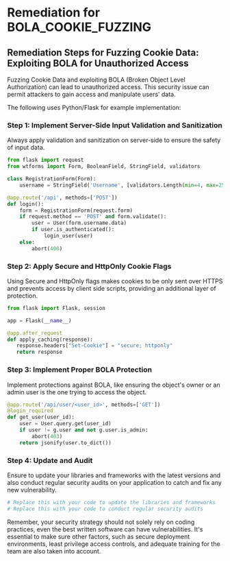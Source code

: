 # Remediation for BOLA_COOKIE_FUZZING

## Remediation Steps for Fuzzing Cookie Data: Exploiting BOLA for Unauthorized Access

Fuzzing Cookie Data and exploiting BOLA (Broken Object Level Authorization) can lead to unauthorized access. This security issue can permit attackers to gain access and manipulate users' data.

The following uses Python/Flask for example implementation:

### Step 1: Implement Server-Side Input Validation and Sanitization

Always apply validation and sanitization on server-side to ensure the safety of input data.

```python
from flask import request
from wtforms import Form, BooleanField, StringField, validators

class RegistrationForm(Form):
    username = StringField('Username', [validators.Length(min=4, max=25)])

@app.route('/api', methods=['POST'])
def login():
    form = RegistrationForm(request.form)
    if request.method == 'POST' and form.validate():
        user = User(form.username.data)
        if user.is_authenticated():
            login_user(user)
    else:
        abort(400)
```

### Step 2: Apply Secure and HttpOnly Cookie Flags

Using Secure and HttpOnly flags makes cookies to be only sent over HTTPS and prevents access by client side scripts, providing an additional layer of protection.

```python
from flask import Flask, session

app = Flask(__name__)

@app.after_request
def apply_caching(response):
   response.headers["Set-Cookie"] = "secure; httponly"
   return response
```

### Step 3: Implement Proper BOLA Protection

Implement protections against BOLA, like ensuring the object's owner or an admin user is the one trying to access the object.

```python
@app.route('/api/user/<user_id>', methods=['GET'])
@login_required
def get_user(user_id):
    user = User.query.get(user_id)
    if user != g.user and not g.user.is_admin:
        abort(403)
    return jsonify(user.to_dict())
```

### Step 4: Update and Audit 

Ensure to update your libraries and frameworks with the latest versions and also conduct regular security audits on your application to catch and fix any new vulnerability.

```python
# Replace this with your code to update the libraries and frameworks
# Replace this with your code to conduct regular security audits
```

Remember, your security strategy should not solely rely on coding practices, even the best written software can have vulnerabilities. It's essential to make sure other factors, such as secure deployment environments, least privilege access controls, and adequate training for the team are also taken into account.